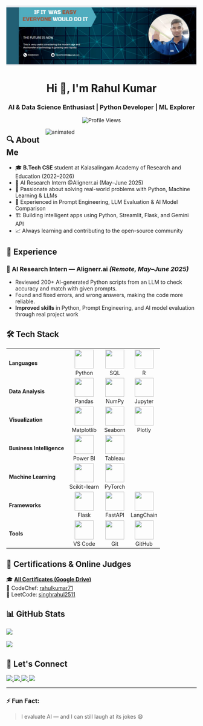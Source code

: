 ![Header](https://github.com/Singhrahul2511/Singhrahul2511/blob/main/Screenshot%202023-12-01%20011918.jpg)

<h1 align="center">Hi 👋, I'm Rahul Kumar</h1>
<h3 align="center">AI & Data Science Enthusiast | Python Developer | ML Explorer</h3>

<p align="center">
  <img src="https://komarev.com/ghpvc/?username=singhrahul2511&label=Profile%20Views&color=0e75b6&style=flat" alt="Profile Views" />
</p>

<img align="right" src="https://images.squarespace-cdn.com/content/v1/5769fc401b631bab1addb2ab/1541580611624-TE64QGKRJG8SWAIUS7NS/new-3d-image.gif" width="400" alt="animated" />

## 🔍 About Me

- 🎓 **B.Tech CSE** student at Kalasalingam Academy of Research and Education (2022–2026)
- 🤖 AI Research Intern @Alignerr.ai (May–June 2025)
- 🧠 Passionate about solving real-world problems with Python, Machine Learning & LLMs
- 🚀 Experienced in Prompt Engineering, LLM Evaluation & AI Model Comparison
- 🏗️ Building intelligent apps using Python, Streamlit, Flask, and Gemini API
- 📈 Always learning and contributing to the open-source community

## 💼 Experience

### 🔹 AI Research Intern — Alignerr.ai *(Remote, May–June 2025)*
  - Reviewed 200+ AI-generated Python scripts from an LLM to check accuracy and match with given prompts.
  - Found and fixed errors, and wrong answers, making the code more reliable.
  - **Improved skills** in Python, Prompt Engineering, and AI model evaluation through real project work

## 🛠️ Tech Stack

<table>
<tr>
  <td><strong>Languages</strong></td>
  <td align="center">
    <img src="https://cdn.jsdelivr.net/gh/devicons/devicon/icons/python/python-original.svg" width="50" height="50"/><br>Python
  </td>
  <td align="center">
    <img src="https://cdn.jsdelivr.net/gh/devicons/devicon/icons/mysql/mysql-original.svg" width="50" height="50"/><br>SQL
  </td>
  <td align="center">
    <img src="https://cdn.jsdelivr.net/gh/devicons/devicon/icons/r/r-original.svg" width="50" height="50"/><br>R
  </td>
</tr>

<tr>
  <td><strong>Data Analysis</strong></td>
  <td align="center">
    <img src="https://upload.wikimedia.org/wikipedia/commons/e/ed/Pandas_logo.svg" width="50" height="50"/><br>Pandas
  </td>
  <td align="center">
    <img src="https://upload.wikimedia.org/wikipedia/commons/1/1a/NumPy_logo.svg" width="50" height="50"/><br>NumPy
  </td>
  <td align="center">
    <img src="https://upload.wikimedia.org/wikipedia/commons/3/38/Jupyter_logo.svg" width="50" height="50"/><br>Jupyter
  </td>
</tr>

<tr>
  <td><strong>Visualization</strong></td>
  <td align="center">
    <img src="https://upload.wikimedia.org/wikipedia/commons/8/84/Matplotlib_icon.svg" width="50" height="50"/><br>Matplotlib
  </td>
  <td align="center">
    <img src="https://seaborn.pydata.org/_images/logo-mark-lightbg.svg" width="50" height="50"/><br>Seaborn
  </td>
  <td align="center">
    <img src="https://upload.wikimedia.org/wikipedia/commons/8/8a/Plotly-logo.svg" width="50" height="50"/><br>Plotly
  </td>
</tr>

<tr>
  <td><strong>Business Intelligence</strong></td>
  <td align="center">
    <img src="https://cdn.worldvectorlogo.com/logos/power-bi.svg" width="50" height="50"/><br>Power BI
  </td>
  <td align="center">
    <img src="https://cdn.worldvectorlogo.com/logos/tableau-software.svg" width="50" height="50"/><br>Tableau
  </td>
</tr>

<tr>
  <td><strong>Machine Learning</strong></td>
  <td align="center">
    <img src="https://upload.wikimedia.org/wikipedia/commons/0/05/Scikit_learn_logo_small.svg" width="50" height="50"/><br>Scikit-learn
  </td>
  <td align="center">
    <img src="https://pytorch.org/assets/images/pytorch-logo.png" width="50" height="50"/><br>PyTorch
  </td>
</tr>

<tr>
  <td><strong>Frameworks</strong></td>
  <td align="center">
    <img src="https://cdn.jsdelivr.net/gh/devicons/devicon/icons/flask/flask-original.svg" width="50" height="50"/><br>Flask
  </td>
  <td align="center">
    <img src="https://cdn.jsdelivr.net/gh/devicons/devicon/icons/fastapi/fastapi-original.svg" width="50" height="50"/><br>FastAPI
  </td>
  <td align="center">
    <img src="https://raw.githubusercontent.com/hwchase17/langchain/master/docs/static/img/langchain.png" width="50" height="50"/><br>LangChain
  </td>
</tr>

<tr>
  <td><strong>Tools</strong></td>
  <td align="center">
    <img src="https://cdn.jsdelivr.net/gh/devicons/devicon/icons/vscode/vscode-original.svg" width="50" height="50"/><br>VS Code
  </td>
  <td align="center">
    <img src="https://cdn.jsdelivr.net/gh/devicons/devicon/icons/git/git-original.svg" width="50" height="50"/><br>Git
  </td>
  <td align="center">
    <img src="https://cdn.jsdelivr.net/gh/devicons/devicon/icons/github/github-original.svg" width="50" height="50"/><br>GitHub
  </td>
</tr>

</table>

## 📜 Certifications & Online Judges

🎓 **[All Certificates (Google Drive)](https://drive.google.com/drive/folders/13P6ZGrZ1tKTedNzIoyu5BkOYbS6cnsoB?usp=sharing)**  
🏅 CodeChef: [rahulkumar71](https://www.codechef.com/users/rahulkumar71)  
🏅 LeetCode: [singhrahul2511](https://leetcode.com/u/singhrahul2511/)

## 📊 GitHub Stats

<p>
  <img src="https://github-readme-stats.vercel.app/api?username=singhrahul2511&show_icons=true&theme=github_dark" />
</p>
<p>
  <img src="https://github-readme-stats.vercel.app/api/top-langs/?username=singhrahul2511&layout=compact&theme=github_dark" />
</p>

## 🔗 Let's Connect

<p align="left">
  <a href="https://www.linkedin.com/in/rahul-kumar-8ab740268/" target="_blank">
    <img src="https://img.shields.io/badge/LinkedIn-blue?style=for-the-badge&logo=linkedin" />
  </a>
  <a href="https://github.com/Singhrahul2511" target="_blank">
    <img src="https://img.shields.io/badge/GitHub-100000?style=for-the-badge&logo=github" />
  </a>
  <a href="https://www.youtube.com/@aiwithrahul25" target="_blank">
    <img src="https://img.shields.io/badge/YouTube-red?style=for-the-badge&logo=youtube" />
  </a>
  <a href="https://rahulpatelportfolio.netlify.app/" target="_blank">
    <img src="https://img.shields.io/badge/Portfolio-%23000000.svg?style=for-the-badge&logo=firefox&logoColor=white" />
  </a>
</p>

---

### ⚡ Fun Fact:
> I evaluate AI — and I can still laugh at its jokes 😄

